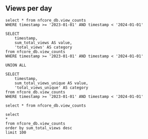 ## Views per day


<!-- https://github.com/nf-core/website/blob/33acd6a2fab2bf9251e14212ce731ef3232b5969/public_html/stats.php#L1423C29-L1423C42 -->

```views_by_day_2023
select * from nfcore_db.view_counts
WHERE timestamp >= '2023-01-01' AND timestamp < '2024-01-01'
```

<CalendarHeatmap 
    data={views_by_day_2023}
    date=timestamp
    value=sum_total_views_unique
    title="Visitors: All nf-core repositories in 2023"
    subtitle="Unique views per day"
    legend=true
/>

```views_long_2023
SELECT
    timestamp,
    sum_total_views AS value,
    'total_views' AS category
from nfcore_db.view_counts
WHERE timestamp >= '2023-01-01' AND timestamp < '2024-01-01'

UNION ALL

SELECT
    timestamp,
    sum_total_views_unique AS value,
    'total_views_unique' AS category
from nfcore_db.view_counts
WHERE timestamp >= '2023-01-01' AND timestamp < '2024-01-01'
```

<AreaChart 
    data={views_long_2023}
    x=timestamp
    y=value
    series=category
    title="Visitors: All nf-core repositories in 2023" 
    subtitle="nf-core repository web views per day"
/>

```view_counts_summary
select * from nfcore_db.view_counts
```

<DataTable data={view_counts_summary} />

```view_counts_summary_top100
select
*
from nfcore_db.view_counts
order by sum_total_views desc
limit 100
```

<DataTable data={view_counts_summary_top100}>
   <Column id=timestamp title="Date"/>
   <Column id=sum_total_views title = "Total Views" />
   <Column id=sum_total_views_unique title = "Total Unique Views" />
</DataTable>

